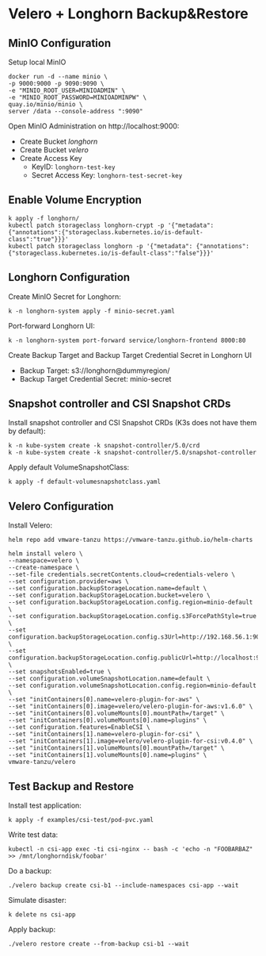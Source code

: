 # Velero + Longhorn Backup&Restore

## MinIO Configuration

Setup local MinIO
```shell
docker run -d --name minio \
-p 9000:9000 -p 9090:9090 \
-e "MINIO_ROOT_USER=MINIOADMIN" \
-e "MINIO_ROOT_PASSWORD=MINIOADMINPW" \
quay.io/minio/minio \
server /data --console-address ":9090"
```

Open MinIO Administration on http://localhost:9000:
- Create Bucket _longhorn_
- Create Bucket _velero_
- Create Access Key
  - KeyID: `longhorn-test-key`
  - Secret Access Key: `longhorn-test-secret-key`

## Enable Volume Encryption

```shell
k apply -f longhorn/
kubectl patch storageclass longhorn-crypt -p '{"metadata": {"annotations":{"storageclass.kubernetes.io/is-default-class":"true"}}}'
kubectl patch storageclass longhorn -p '{"metadata": {"annotations":{"storageclass.kubernetes.io/is-default-class":"false"}}}'
```

## Longhorn Configuration

Create MinIO Secret for Longhorn:
```shell
k -n longhorn-system apply -f minio-secret.yaml
```

Port-forward Longhorn UI:
```shell
k -n longhorn-system port-forward service/longhorn-frontend 8000:80
```

Create Backup Target and Backup Target Credential Secret in Longhorn UI
- Backup Target: s3://longhorn@dummyregion/
- Backup Target Credential Secret: minio-secret

## Snapshot controller and CSI Snapshot CRDs

Install snapshot controller and CSI Snapshot CRDs (K3s does not have them by default):
```shell
k -n kube-system create -k snapshot-controller/5.0/crd
k -n kube-system create -k snapshot-controller/5.0/snapshot-controller
```

Apply default VolumeSnapshotClass:
```shell
k apply -f default-volumesnapshotclass.yaml
```

## Velero Configuration

Install Velero:
```shell
helm repo add vmware-tanzu https://vmware-tanzu.github.io/helm-charts

helm install velero \
--namespace=velero \
--create-namespace \
--set-file credentials.secretContents.cloud=credentials-velero \
--set configuration.provider=aws \
--set configuration.backupStorageLocation.name=default \
--set configuration.backupStorageLocation.bucket=velero \
--set configuration.backupStorageLocation.config.region=minio-default \
--set configuration.backupStorageLocation.config.s3ForcePathStyle=true \
--set configuration.backupStorageLocation.config.s3Url=http://192.168.56.1:9000 \
--set configuration.backupStorageLocation.config.publicUrl=http://localhost:9000 \
--set snapshotsEnabled=true \
--set configuration.volumeSnapshotLocation.name=default \
--set configuration.volumeSnapshotLocation.config.region=minio-default \
--set "initContainers[0].name=velero-plugin-for-aws" \
--set "initContainers[0].image=velero/velero-plugin-for-aws:v1.6.0" \
--set "initContainers[0].volumeMounts[0].mountPath=/target" \
--set "initContainers[0].volumeMounts[0].name=plugins" \
--set configuration.features=EnableCSI \
--set "initContainers[1].name=velero-plugin-for-csi" \
--set "initContainers[1].image=velero/velero-plugin-for-csi:v0.4.0" \
--set "initContainers[1].volumeMounts[0].mountPath=/target" \
--set "initContainers[1].volumeMounts[0].name=plugins" \
vmware-tanzu/velero
```

## Test Backup and Restore

Install test application:
```shell
k apply -f examples/csi-test/pod-pvc.yaml
```

Write test data:
```shell
kubectl -n csi-app exec -ti csi-nginx -- bash -c 'echo -n "FOOBARBAZ" >> /mnt/longhorndisk/foobar'
```

Do a backup:
```shell
./velero backup create csi-b1 --include-namespaces csi-app --wait
```

Simulate disaster:
```shell
k delete ns csi-app
```

Apply backup:
```shell
./velero restore create --from-backup csi-b1 --wait
```